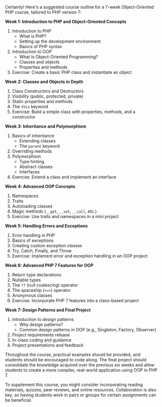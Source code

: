 Certainly! Here's a suggested course outline for a 7-week Object-Oriented PHP course, tailored to PHP version 7:

**Week 1: Introduction to PHP and Object-Oriented Concepts**

1. Introduction to PHP
   - What is PHP?
   - Setting up the development environment
   - Basics of PHP syntax
2. Introduction to OOP
   - What is Object-Oriented Programming?
   - Classes and objects
   - Properties and methods
3. Exercise: Create a basic PHP class and instantiate an object

**Week 2: Classes and Objects in Depth**

1. Class Constructors and Destructors
2. Visibility (public, protected, private)
3. Static properties and methods
4. The `this` keyword
5. Exercise: Build a simple class with properties, methods, and a constructor

**Week 3: Inheritance and Polymorphism**

1. Basics of inheritance
   - Extending classes
   - The `parent` keyword
2. Overriding methods
3. Polymorphism
   - Type hinting
   - Abstract classes
   - Interfaces
4. Exercise: Extend a class and implement an interface

**Week 4: Advanced OOP Concepts**

1. Namespaces
2. Traits
3. Autoloading classes
4. Magic methods (`__get`, `__set`, `__call`, etc.)
5. Exercise: Use traits and namespaces in a mini project

**Week 5: Handling Errors and Exceptions**

1. Error handling in PHP
2. Basics of exceptions
3. Creating custom exception classes
4. Try, Catch, Finally, and Throw
5. Exercise: Implement error and exception handling in an OOP project

**Week 6: Advanced PHP 7 Features for OOP**

1. Return type declarations
2. Nullable types
3. The `??` (null coalescing) operator
4. The spaceship (`<=>`) operator
5. Anonymous classes
6. Exercise: Incorporate PHP 7 features into a class-based project

**Week 7: Design Patterns and Final Project**

1. Introduction to design patterns
   - Why design patterns?
   - Common design patterns in OOP (e.g., Singleton, Factory, Observer)
2. Project requirements release
3. In-class coding and guidance
4. Project presentations and feedback

Throughout the course, practical examples should be provided, and students should be encouraged to code along. The final project should consolidate the knowledge acquired over the previous six weeks and allow students to create a more complex, real-world application using OOP in PHP 7.

To supplement this course, you might consider incorporating reading materials, quizzes, peer reviews, and online resources. Collaboration is also key, so having students work in pairs or groups for certain assignments can be beneficial.

